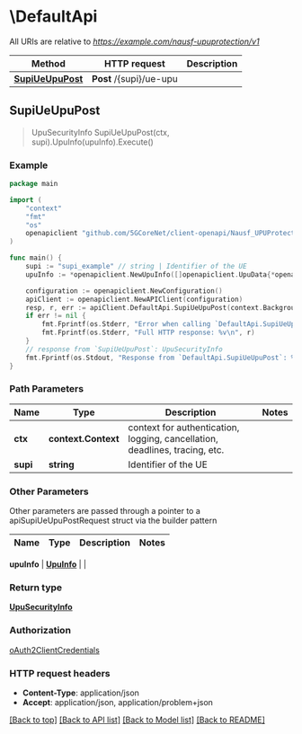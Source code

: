 # \DefaultApi

All URIs are relative to *https://example.com/nausf-upuprotection/v1*

Method | HTTP request | Description
------------- | ------------- | -------------
[**SupiUeUpuPost**](DefaultApi.md#SupiUeUpuPost) | **Post** /{supi}/ue-upu | 



## SupiUeUpuPost

> UpuSecurityInfo SupiUeUpuPost(ctx, supi).UpuInfo(upuInfo).Execute()



### Example

```go
package main

import (
    "context"
    "fmt"
    "os"
    openapiclient "github.com/5GCoreNet/client-openapi/Nausf_UPUProtection"
)

func main() {
    supi := "supi_example" // string | Identifier of the UE
    upuInfo := *openapiclient.NewUpuInfo([]openapiclient.UpuData{*openapiclient.NewUpuData()}, false) // UpuInfo | 

    configuration := openapiclient.NewConfiguration()
    apiClient := openapiclient.NewAPIClient(configuration)
    resp, r, err := apiClient.DefaultApi.SupiUeUpuPost(context.Background(), supi).UpuInfo(upuInfo).Execute()
    if err != nil {
        fmt.Fprintf(os.Stderr, "Error when calling `DefaultApi.SupiUeUpuPost``: %v\n", err)
        fmt.Fprintf(os.Stderr, "Full HTTP response: %v\n", r)
    }
    // response from `SupiUeUpuPost`: UpuSecurityInfo
    fmt.Fprintf(os.Stdout, "Response from `DefaultApi.SupiUeUpuPost`: %v\n", resp)
}
```

### Path Parameters


Name | Type | Description  | Notes
------------- | ------------- | ------------- | -------------
**ctx** | **context.Context** | context for authentication, logging, cancellation, deadlines, tracing, etc.
**supi** | **string** | Identifier of the UE | 

### Other Parameters

Other parameters are passed through a pointer to a apiSupiUeUpuPostRequest struct via the builder pattern


Name | Type | Description  | Notes
------------- | ------------- | ------------- | -------------

 **upuInfo** | [**UpuInfo**](UpuInfo.md) |  | 

### Return type

[**UpuSecurityInfo**](UpuSecurityInfo.md)

### Authorization

[oAuth2ClientCredentials](../README.md#oAuth2ClientCredentials)

### HTTP request headers

- **Content-Type**: application/json
- **Accept**: application/json, application/problem+json

[[Back to top]](#) [[Back to API list]](../README.md#documentation-for-api-endpoints)
[[Back to Model list]](../README.md#documentation-for-models)
[[Back to README]](../README.md)

